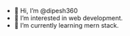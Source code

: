- 👋 Hi, I’m @dipesh360
- 👀 I’m interested in web development.
- 🌱 I’m currently learning mern stack.
